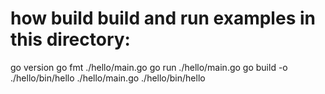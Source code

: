 # how build build and run examples in this directory:

go version
go fmt ./hello/main.go
go run ./hello/main.go
go build -o ./hello/bin/hello ./hello/main.go 
./hello/bin/hello
